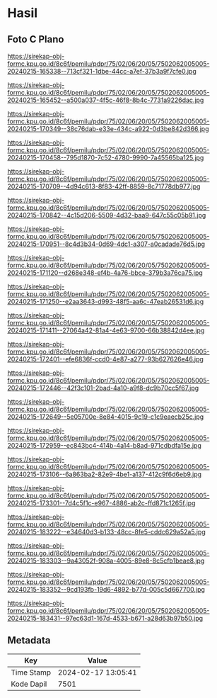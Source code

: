 # Hasil

## Foto C Plano

https://sirekap-obj-formc.kpu.go.id/8c6f/pemilu/pdpr/75/02/06/20/05/7502062005005-20240215-165338--713cf321-1dbe-44cc-a7ef-37b3a9f7cfe0.jpg

https://sirekap-obj-formc.kpu.go.id/8c6f/pemilu/pdpr/75/02/06/20/05/7502062005005-20240215-165452--a500a037-4f5c-46f8-8b4c-7731a9226dac.jpg

https://sirekap-obj-formc.kpu.go.id/8c6f/pemilu/pdpr/75/02/06/20/05/7502062005005-20240215-170349--38c76dab-e33e-434c-a922-0d3be842d366.jpg

https://sirekap-obj-formc.kpu.go.id/8c6f/pemilu/pdpr/75/02/06/20/05/7502062005005-20240215-170458--795d1870-7c52-4780-9990-7a45565ba125.jpg

https://sirekap-obj-formc.kpu.go.id/8c6f/pemilu/pdpr/75/02/06/20/05/7502062005005-20240215-170709--4d94c613-8f83-42ff-8859-8c71778db977.jpg

https://sirekap-obj-formc.kpu.go.id/8c6f/pemilu/pdpr/75/02/06/20/05/7502062005005-20240215-170842--4c15d206-5509-4d32-baa9-647c55c05b91.jpg

https://sirekap-obj-formc.kpu.go.id/8c6f/pemilu/pdpr/75/02/06/20/05/7502062005005-20240215-170951--8c4d3b34-0d69-4dc1-a307-a0cadade76d5.jpg

https://sirekap-obj-formc.kpu.go.id/8c6f/pemilu/pdpr/75/02/06/20/05/7502062005005-20240215-171120--d268e348-ef4b-4a76-bbce-379b3a76ca75.jpg

https://sirekap-obj-formc.kpu.go.id/8c6f/pemilu/pdpr/75/02/06/20/05/7502062005005-20240215-171250--e2aa3643-d993-48f5-aa6c-47eab26531d6.jpg

https://sirekap-obj-formc.kpu.go.id/8c6f/pemilu/pdpr/75/02/06/20/05/7502062005005-20240215-171411--27064a42-81a4-4e63-9700-66b38842d4ee.jpg

https://sirekap-obj-formc.kpu.go.id/8c6f/pemilu/pdpr/75/02/06/20/05/7502062005005-20240215-172401--efe6836f-ccd0-4e87-a277-93b627626e46.jpg

https://sirekap-obj-formc.kpu.go.id/8c6f/pemilu/pdpr/75/02/06/20/05/7502062005005-20240215-172446--42f3c101-2bad-4a10-a9f8-dc9b70cc5f67.jpg

https://sirekap-obj-formc.kpu.go.id/8c6f/pemilu/pdpr/75/02/06/20/05/7502062005005-20240215-172649--5e05700e-8e84-4015-9c19-c1c9eaecb25c.jpg

https://sirekap-obj-formc.kpu.go.id/8c6f/pemilu/pdpr/75/02/06/20/05/7502062005005-20240215-172959--ec843bc4-414b-4a14-b8ad-971cdbdfa15e.jpg

https://sirekap-obj-formc.kpu.go.id/8c6f/pemilu/pdpr/75/02/06/20/05/7502062005005-20240215-173106--6a863ba2-82e9-4be1-a137-412c9f6d6eb9.jpg

https://sirekap-obj-formc.kpu.go.id/8c6f/pemilu/pdpr/75/02/06/20/05/7502062005005-20240215-173301--7d4c5f1c-e967-4886-ab2c-ffd871c1265f.jpg

https://sirekap-obj-formc.kpu.go.id/8c6f/pemilu/pdpr/75/02/06/20/05/7502062005005-20240215-183222--e34640d3-b133-48cc-8fe5-cddc629a52a5.jpg

https://sirekap-obj-formc.kpu.go.id/8c6f/pemilu/pdpr/75/02/06/20/05/7502062005005-20240215-183303--9a43052f-908a-4005-89e8-8c5cfb1beae8.jpg

https://sirekap-obj-formc.kpu.go.id/8c6f/pemilu/pdpr/75/02/06/20/05/7502062005005-20240215-183352--9cd193fb-19d6-4892-b77d-005c5d667700.jpg

https://sirekap-obj-formc.kpu.go.id/8c6f/pemilu/pdpr/75/02/06/20/05/7502062005005-20240215-183431--97ec63d1-167d-4533-b671-a28d63b97b50.jpg


## Metadata

| Key        | Value               |
| ---------- | ------------------- |
| Time Stamp | 2024-02-17 13:05:41 |
| Kode Dapil | 7501                |



